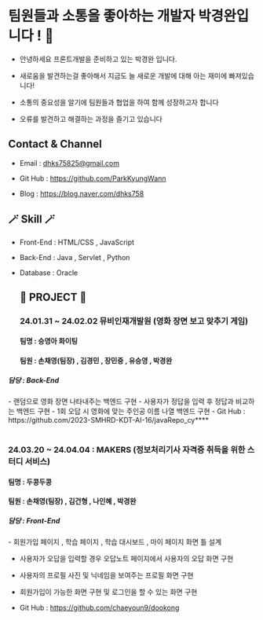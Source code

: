 <h1> 팀원들과 소통을 좋아하는 개발자 박경완입니다 ! 👋</h1>

<!--
**ParkKyungWann/ParkKyungWann** is a ✨ _special_ ✨ repository because its `README.md` (this file) appears on your GitHub profile.

Here are some ideas to get you started:

- 🔭 I’m currently working on ...
- 🌱 I’m currently learning ...
- 👯 I’m looking to collaborate on ...
- 🤔 I’m looking for help with ...
- 💬 Ask me about ...
- 📫 How to reach me: ...
- 😄 Pronouns: ...
- ⚡ Fun fact: ...
-->
- 안녕하세요 프론트개발을 준비하고 있는 박경완 입니다.

- 새로움을 발견하는걸 좋아해서 지금도 늘 새로운 개발에 대해 아는 재미에 빠져있습니다!
  
- 소통의 중요성을 알기에 팀원들과 협업을 하여 함께 성장하고자 합니다
  
- 오류를 발견하고 해결하는 과정을 즐기고 있습니다

<h2> Contact & Channel </h2>

- Email : dhks75825@gmail.com
  
- Git Hub : https://github.com/ParkKyungWann

- Blog : https://blog.naver.com/dhks758

<h2> 🪄 Skill 🪄 </h2>

- Front-End : HTML/CSS , JavaScript
  
- Back-End : Java , Servlet , Python
  
- Database : Oracle

  <h2> 📑 PROJECT 📑 </h2>
  <h3> 24.01.31 ~ 24.02.02 뮤비인재개발원 (영화 장면 보고 맞추기 게임) </h3>

  <h4> 팀명 : 승영아 화이팅 </h4>
  <h4> 팀원 : 손채영(팀장) , 김경민 , 장민중 , 유승영 , 박경완 </h4>
  
<h5> 담당 : Back-End </h5>
  - 랜덤으로 영화 장면 나타내주는 백엔드 구현
  - 사용자가 정답을 입력 후 정답과 비교하는 백엔드 구현
  - 1회 오답 시 영화에 맞는 주인공 이름 나열 백엔드 구현
  - Git Hub : https://github.com/2023-SMHRD-KDT-AI-16/javaRepo_cy****
 <h1></h1>
 
  <h3> 24.03.20 ~ 24.04.04 : MAKERS (정보처리기사 자격증 취득을 위한 스터디 서비스) </h3>

  <h4> 팀명 : 두콩두콩 </h4>
  <h4> 팀원 : 손채영(팀장) , 김건형 , 나인혜 , 박경완</h4>

<h5> 담당 : Front-End </h5>
  - 회원가입 페이지 , 학습 페이지 , 학습 대시보드 , 마이 페이지 화면 틀 설계
    
  - 사용자가 오답을 입력할 경우 오답노트 페이지에서 사용자의 오답 화면 구현
    
  - 사용자의 프로필 사진 및 닉네임을 보여주는 프로필 화면 구현
    
  - 회원가입이 가능한 화면 구현 및 로그인을 할 수 있는 화면 구현
    
  - Git Hub : https://github.com/chaeyoun9/dookong
  


